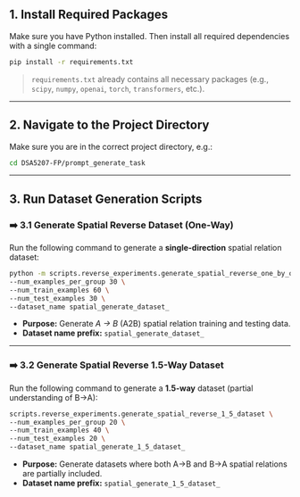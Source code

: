 

## 1. Install Required Packages

Make sure you have Python installed.
 Then install all required dependencies with a single command:

```bash
pip install -r requirements.txt
```

> `requirements.txt` already contains all necessary packages (e.g., `scipy`, `numpy`, `openai`, `torch`, `transformers`, etc.).

------

## 2. Navigate to the Project Directory

Make sure you are in the correct project directory, e.g.:

```bash
cd DSA5207-FP/prompt_generate_task
```

------

## 3. Run Dataset Generation Scripts

### ➡️ 3.1 Generate Spatial Reverse Dataset (One-Way)

Run the following command to generate a **single-direction** spatial relation dataset:

```bash
python -m scripts.reverse_experiments.generate_spatial_reverse_one_by_one \
--num_examples_per_group 30 \
--num_train_examples 60 \
--num_test_examples 30 \
--dataset_name spatial_generate_dataset_
```

- **Purpose:** Generate *A → B* (A2B) spatial relation training and testing data.
- **Dataset name prefix:** `spatial_generate_dataset_`

------

### ➡️ 3.2 Generate Spatial Reverse 1.5-Way Dataset

Run the following command to generate a **1.5-way** dataset (partial understanding of B→A):

```bash
scripts.reverse_experiments.generate_spatial_reverse_1_5_dataset \
--num_examples_per_group 20 \
--num_train_examples 40 \
--num_test_examples 20 \
--dataset_name spatial_generate_1_5_dataset_
```

- **Purpose:** Generate datasets where both A→B and B→A spatial relations are partially included.
- **Dataset name prefix:** `spatial_generate_1_5_dataset_`